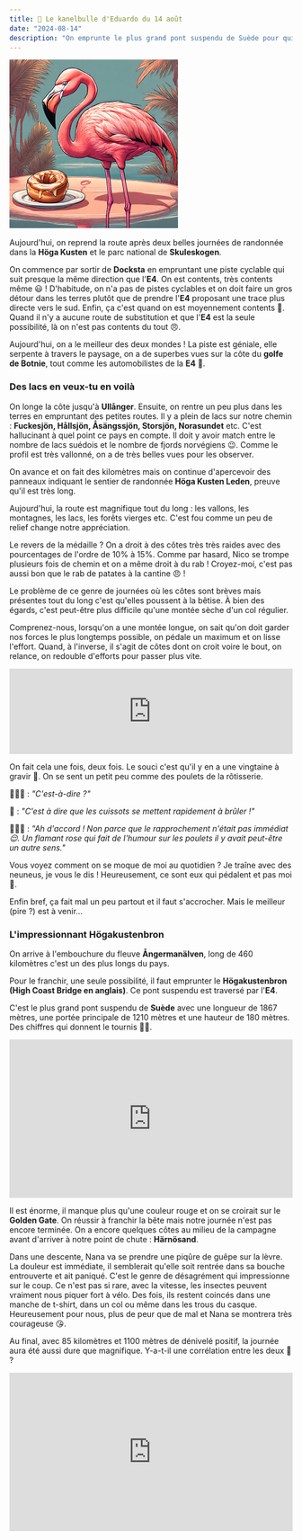 ```yaml
---
title: 🥮 Le kanelbulle d'Eduardo du 14 août
date: "2024-08-14"
description: "On emprunte le plus grand pont suspendu de Suède pour quitter la Höga Kusten !"
---
```


![Kanelbullar d'Eduardo](../kanelbullar_eduardo.png)

Aujourd'hui, on reprend la route après deux belles journées de randonnée dans la **Höga Kusten** et le parc national de **Skuleskogen**.
 
On commence par sortir de **Docksta** en empruntant une piste cyclable qui suit presque la même direction que l'**E4**. On est contents, très contents même 😃 ! D'habitude, on n'a pas de pistes cyclables et on doit faire un gros détour dans les terres plutôt que de prendre l'**E4** proposant une trace plus directe vers le sud. Enfin, ça c'est quand on est moyennement contents 😬. Quand il n'y a aucune route de substitution et que l'**E4** est la seule possibilité, là on n'est pas contents du tout 😠.

Aujourd'hui, on a le meilleur des deux mondes ! La piste est géniale, elle serpente à travers le paysage, on a de superbes vues sur la côte du **golfe de Botnie**, tout comme les automobilistes de la **E4** 🤪.

### Des lacs en veux-tu en voilà

On longe la côte jusqu'à **Ullånger**. Ensuite, on rentre un peu plus dans les terres en empruntant des petites routes. Il y a plein de lacs sur notre chemin : **Fuckesjön, Hållsjön, Åsängssjön, Storsjön, Norasundet** etc. C'est hallucinant à quel point ce pays en compte. Il doit y avoir match entre le nombre de lacs suédois et le nombre de fjords norvégiens 😉. Comme le profil est très vallonné, on a de très belles vues pour les observer.

On avance et on fait des kilomètres mais on continue d'apercevoir des panneaux indiquant le sentier de randonnée **Höga Kusten Leden**, preuve qu'il est très long.

Aujourd'hui, la route est magnifique tout du long : les vallons, les montagnes, les lacs, les forêts vierges etc. C'est fou comme un peu de relief change notre appréciation.

Le revers de la médaille ? On a droit à des côtes très très raides avec des pourcentages de l'ordre de 10% à 15%. Comme par hasard, Nico se trompe plusieurs fois de chemin et on a même droit à du rab ! Croyez-moi, c'est pas aussi bon que le rab de patates à la cantine 😠 ! 

Le problème de ce genre de journées où les côtes sont brèves mais présentes tout du long c'est qu'elles poussent à la bêtise. À bien des égards, c'est peut-être plus difficile qu'une montée sèche d'un col régulier.

Comprenez-nous, lorsqu'on a une montée longue, on sait qu'on doit garder nos forces le plus longtemps possible, on pédale un maximum et on lisse l'effort. Quand, à l'inverse, il s'agit de côtes dont on croit voire le bout, on relance, on redouble d'efforts pour passer plus vite.

<div style="left: 0; width: 100%; height: 152px; position: relative;"><iframe src="https://open.spotify.com/embed/track/1PtQJZVZIdWIYdARpZRDFO?utm_source=oembed" style="top: 0; left: 0; width: 100%; height: 100%; position: absolute; border: 0;" allowfullscreen allow="clipboard-write; encrypted-media; fullscreen; picture-in-picture;"></iframe></div>

On fait cela une fois, deux fois. Le souci c'est qu'il y en a une vingtaine à gravir 🤣. On se sent un petit peu comme des poulets de la rôtisserie.

🙋🏼‍♂️ : *"C'est-à-dire ?"*

🦩 : *"C'est à dire que les cuissots se mettent rapidement à brûler !"*

🙋🏼‍♂️ : *"Ah d'accord ! Non parce que le rapprochement n'était pas immédiat 😌. Un flamant rose qui fait de l'humour sur les poulets il y avait peut-être un autre sens."*

Vous voyez comment on se moque de moi au quotidien ? Je traîne avec des neuneus, je vous le dis ! Heureusement, ce sont eux qui pédalent et pas moi 🤪.

Enfin bref, ça fait mal un peu partout et il faut s'accrocher. Mais le meilleur (pire ?) est à venir...

### L'impressionnant Högakustenbron

On arrive à l'embouchure du fleuve **Ångermanälven**, long de 460 kilomètres c'est un des plus longs du pays.

Pour le franchir, une seule possibilité, il faut emprunter le **Högakustenbron (High Coast Bridge en anglais)**. Ce pont suspendu est traversé par l'**E4**.

C'est le plus grand pont suspendu de **Suède** avec une longueur de 1867 mètres, une portée principale de 1210 mètres et une hauteur de 180 mètres. Des chiffres qui donnent le tournis 😵‍💫.

<div style="width: 100%; height: 0; position: relative; padding-bottom: 56%;"><iframe src="https://giphy.com/embed/65OP280inML06GeRnJ" style="top: 0; left: 0; width: 100%; height: 100%; position: absolute; border: 0;" allowfullscreen scrolling="no" allow="encrypted-media;" class="giphy-embed"></iframe></div>

Il est énorme, il manque plus qu'une couleur rouge et on se croirait sur le **Golden Gate**. On réussir à franchir la bête mais notre journée n'est pas encore terminée. On a encore quelques côtes au milieu de la campagne avant d'arriver à notre point de chute : **Härnösand**.

Dans une descente, Nana va se prendre une piqûre de guêpe sur la lèvre. La douleur est immédiate, il semblerait qu'elle soit rentrée dans sa bouche entrouverte et ait paniqué. C'est le genre de désagrément qui impressionne sur le coup. Ce n'est pas si rare, avec la vitesse, les insectes peuvent vraiment nous piquer fort à vélo. Des fois, ils restent coincés dans une manche de t-shirt, dans un col ou même dans les trous du casque. Heureusement pour nous, plus de peur que de mal et Nana se montrera très courageuse 😘.

Au final, avec 85 kilomètres et 1100 mètres de dénivelé positif, la journée aura été aussi dure que magnifique. Y-a-t-il une corrélation entre les deux 🧐 ? 

<div style="width: 100%; height: 0; position: relative; padding-bottom: 56%;"><iframe src="https://giphy.com/embed/l0zAiJHyg0fMA" style="top: 0; left: 0; width: 100%; height: 100%; position: absolute; border: 0;" allowfullscreen scrolling="no" allow="encrypted-media;" class="giphy-embed"></iframe></div>